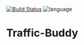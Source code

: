 [![Build Status](https://travis-ci.org/dubstylee/Traffic-Buddy.svg?branch=master)](https://travis-ci.org/dubstylee/Traffic-Buddy)
![language](https://img.shields.io/badge/Language-%20Swift%20-orange.svg)

# Traffic-Buddy
